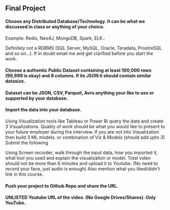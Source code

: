 ## Final Project

#### Choose any Distributed Database/Technology. It can be what we discussed in class or anything of your choice.
Example: Redis, Neo4J, MongoDB, Spark, ELK..

Definitely not a RDBMS (SQL Server, MySQL, Oracle, Teradata, ProstreSQL and so on...). If in doubt email me and get clarified before you start the work.

#### Choose a authentic Public Dataset containing at least 100,000 rows (99,999 is okay) and 8 columns. If its JSON it should contain similar datasize.

#### Dataset can be JSON, CSV, Parquet, Avro anything your like to use or supported by your database.

#### Import the data into your database.

Using Visualization tools like Tableau or Power Bi query the data and create 3  Visualizations. Quality of work should be what you would like to present to your future employer during the interview.
If you are not into Visualization then build 3 ML models.
or combination of Viz & Models (should add upto 3)
Submit the following

Using Screen recorder, walk through the input data, how you imported it, what tool you used and explain the visualization or model. Total video should not be more than 6 minutes and upload it to Youtube. (No need to record your face, just audio is enough)
Also mention what you liked/didn't link in this course.
#### Push your project to Github Repo and share the URL.

#### UNLISTED Youtube URL of the video. (No Google Drives/Shares). Only YouTube.